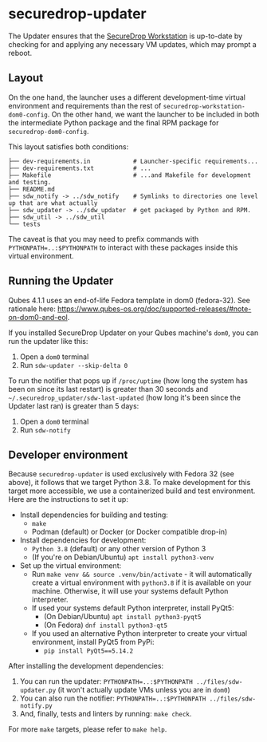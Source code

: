 # securedrop-updater

The Updater ensures that the [SecureDrop Workstation](https://github.com/freedomofpress/securedrop-workstation/) is up-to-date by checking for and applying any necessary VM updates, which may prompt a reboot.

## Layout

On the one hand, the launcher uses a different development-time virtual
environment and requirements than the rest of
`securedrop-workstation-dom0-config`.  On the other hand, we want the launcher
to be included in both the intermediate Python package and the final RPM
package for `securedrop-dom0-config`.

This layout satisfies both conditions:

```
├── dev-requirements.in            # Launcher-specific requirements...
├── dev-requirements.txt           # ...
├── Makefile                       # ...and Makefile for development and testing.
├── README.md
├── sdw_notify -> ../sdw_notify    # Symlinks to directories one level up that are what actually
├── sdw_updater -> ../sdw_updater  # get packaged by Python and RPM.
├── sdw_util -> ../sdw_util
└── tests
```

The caveat is that you may need to prefix commands with
`PYTHONPATH=..:$PYTHONPATH`  to interact with these packages inside this
virtual environment.

## Running the Updater

Qubes 4.1.1 uses an end-of-life Fedora template in dom0 (fedora-32). See rationale here: https://www.qubes-os.org/doc/supported-releases/#note-on-dom0-and-eol.

If you installed SecureDrop Updater on your Qubes machine's `dom0`, you can run the updater like this:
1. Open a `dom0` terminal
2. Run `sdw-updater --skip-delta 0`

To run the notifier that pops up if `/proc/uptime` (how long the system has been on since its last restart) is greater than 30 seconds and `~/.securedrop_updater/sdw-last-updated` (how long it's been since the Updater last ran) is greater than 5 days:
1. Open a `dom0` terminal
2. Run `sdw-notify`

## Developer environment

Because `securedrop-updater` is used exclusively with Fedora 32 (see above), it follows that we target Python 3.8. To make development for this target more accessible, we use a containerized build and test environment. Here are the instructions to set it up:

- Install dependencies for building and testing:
   - `make`
   - Podman (default) or Docker (or Docker compatible drop-in)
- Install dependencies for development:
   - `Python 3.8` (default) or any other version of Python 3
   - (If you're on Debian/Ubuntu) `apt install python3-venv`
- Set up the virtual environment:
   - Run `make venv && source .venv/bin/activate` - it will automatically create a virtual environment with `python3.8` if it is available on your machine. Otherwise, it will use your systems default Python interpreter.
   - If  used your systems default Python interpreter, install PyQt5:
     - (On Debian/Ubuntu) `apt install python3-pyqt5`
     - (On Fedora) `dnf install python3-qt5`
   - If you used an alternative Python interpreter to create your virtual environment, install PyQt5 from PyPi:
     - `pip install PyQt5==5.14.2`

After installing the development dependencies:

1. You can run the updater: `PYTHONPATH=..:$PYTHONPATH ../files/sdw-updater.py` (it won't actually update VMs unless you are in `dom0`)
2. You can also run the notifier: `PYTHONPATH=..:$PYTHONPATH ../files/sdw-notify.py`
3. And, finally, tests and linters by running: `make check`.

For more `make` targets, please refer to `make help`.

